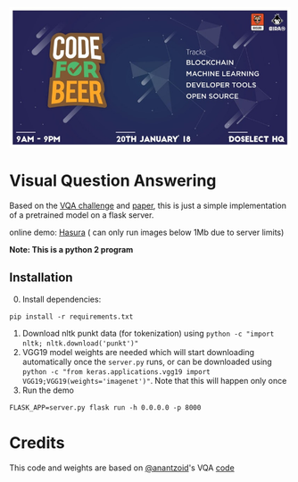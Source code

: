 ![ Code For Beer Event Logo](hackathon.jpg "FYI: Our team had a total of 12 beers")
# Visual Question Answering

Based on the [VQA challenge](http://www.visualqa.org/) and [paper](http://arxiv.org/pdf/1505.00468v6.pdf), this is just a simple implementation of a pretrained model on a flask server.

online demo: [Hasura](https://app.debris23.hasura-app.io/) ( can only run images below 1Mb due to server limits)

**Note: This is a python 2 program**

## Installation

0. Install dependencies:
```python2
pip install -r requirements.txt
```
1. Download nltk punkt data (for tokenization) using `python -c "import nltk; nltk.download('punkt')"`
2. VGG19 model weights are needed which will start downloading automatically once the `server.py` runs, or can be downloaded using `python -c "from keras.applications.vgg19 import VGG19;VGG19(weights='imagenet')"`. Note that this will happen only once
3. Run the demo
```python2
FLASK_APP=server.py flask run -h 0.0.0.0 -p 8000
```

# Credits
This code and weights are based on [@anantzoid](https://github.com/anantzoid)'s VQA [code](https://github.com/anantzoid/VQA-Keras-Visual-Question-Answering)
